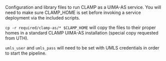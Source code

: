Configuration and library files to run CLAMP as a UIMA-AS service. You will need to make sure CLAMP_HOME is set before invoking a service deployment via the included scripts.

`cp -r required/clamp-as/* $CLAMP_HOME` will copy the files to their proper homes in a standard CLAMP UIMA-AS installation (special copy requested from UTH).

`umls_user` and `umls_pass` will need to be set with UMLS credentials in order to start the pipeline.
